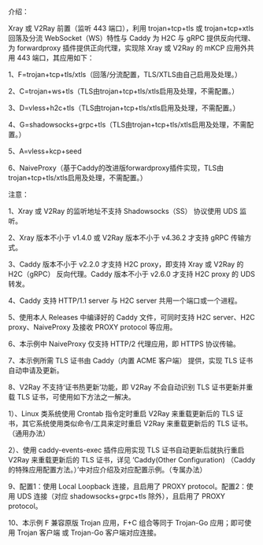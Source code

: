 介绍：

Xray 或 V2Ray 前置（监听 443 端口），利用 trojan+tcp+tls 或 trojan+tcp+xtls 回落及分流 WebSocket（WS）特性与 Caddy 为 H2C 与 gRPC 提供反向代理、为 forwardproxy 插件提供正向代理，实现除 Xray 或 V2Ray 的 mKCP 应用外共用 443 端口，其应用如下：

1、F=trojan+tcp+tls/xtls（回落/分流配置，TLS/XTLS由自己启用及处理。）

2、C=trojan+ws+tls（TLS由trojan+tcp+tls/xtls启用及处理，不需配置。）

3、D=vless+h2c+tls（TLS由trojan+tcp+tls/xtls启用及处理，不需配置。）

4、G=shadowsocks+grpc+tls（TLS由trojan+tcp+tls/xtls启用及处理，不需配置。）

5、A=vless+kcp+seed

6、NaiveProxy（基于Caddy的改进版forwardproxy插件实现，TLS由trojan+tcp+tls/xtls启用及处理，不需配置。）

注意：

1、Xray 或 V2Ray 的监听地址不支持 Shadowsocks（SS） 协议使用 UDS 监听。

2、Xray 版本不小于 v1.4.0 或 V2Ray 版本不小于 v4.36.2 才支持 gRPC 传输方式。

3、Caddy 版本不小于 v2.2.0 才支持 H2C proxy，即支持 Xray 或 V2Ray 的 H2C（gRPC） 反向代理。Caddy 版本不小于 v2.6.0 才支持 H2C proxy 的 UDS 转发。

4、Caddy 支持 HTTP/1.1 server 与 H2C server 共用一个端口或一个进程。

5、使用本人 Releases 中编译好的 Caddy 文件，可同时支持 H2C server、H2C proxy、NaiveProxy 及接收 PROXY protocol 等应用。

6、本示例中 NaiveProxy 仅支持 HTTP/2 代理应用，即 HTTPS 协议传输。

7、本示例所需 TLS 证书由 Caddy（内置 ACME 客户端） 提供，实现 TLS 证书自动申请及更新。

8、V2Ray 不支持‘证书热更新’功能，即 V2Ray 不会自动识别 TLS 证书更新并重载 TLS 证书，可使用如下方法之一解决。

1）、Linux 类系统使用 Crontab 指令定时重启 V2Ray 来重载更新后的 TLS 证书，其它系统使用类似命令/工具来定时重启 V2Ray 来重载更新后的 TLS 证书。（通用办法）

2）、使用 caddy-events-exec 插件应用实现 TLS 证书自动更新后就执行重启 V2Ray 来重载更新后的 TLS 证书，详见 ‘Caddy(Other Configuration) （Caddy的特殊应用配置方法。）’中对应介绍及对应配置示例。（专属办法）

9、配置1：使用 Local Loopback 连接，且启用了 PROXY protocol。配置2：使用 UDS 连接（对应 shadowsocks+grpc+tls 除外），且启用了 PROXY protocol。

10、本示例 F 兼容原版 Trojan 应用，F+C 组合等同于 Trojan-Go 应用；即可使用 Trojan 客户端 或 Trojan-Go 客户端对应连接。
